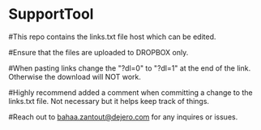 # SupportTool
#This repo contains the links.txt file host which can be edited.

#Ensure that the files are uploaded to DROPBOX only.

#When pasting links change the "?dl=0" to "?dl=1" at the end of the link. Otherwise the download will NOT work. 

#Highly recommend added a comment when committing a change to the links.txt file. Not necessary but it helps keep track of things.

#Reach out to bahaa.zantout@dejero.com for any inquires or issues. 
